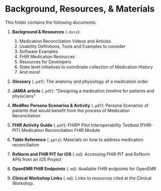 # Background, Resources, & Materials

This folder contains the following documents:

1. **Background & Resources** (`.docx`):

    1. Medication Reconciliation Videos and Articles
    2. Usability Definitions, Tools and Examples to consider
    3. Software Examples
    4. FHIR Medication Resources
    5. Resources for Developers
    6. State level initiatives to coordinate collection of Medication History
    7. And more!

2. **Glossary** (`.pdf`): The anatomy and physiology of a medication order
2. **JAMIA article** (`.pdf`): "Designing a medication timeline for patients and physicians"
3. **MedRec Persona Scenarios & Activity** (`.pdf`): Persona Scenarios of patients that would benefit from the process of Medication Reconciliation
4. **FHIR Activity Guide** (`.pdf`): FHIR® Pilot Interoperability Testbed (FHIR-PIT) Medication Reconciliation FHIR Module
5. **Table Reference** (`.pptx`): Materials on how to address medication reconciliation
6. **RxNorm and FHIR PIT for iOS** (`.md`): Accessing FHIR PIT and RxNorm APIs from an iOS Project
7. **OpenEMR FHIR Endpoints** (`.md`): Available FHIR endpoints for OpenEMR
8. **Clinical Workshop Links** (`.md`): Links to resources cited at the Clinical Workshop.
